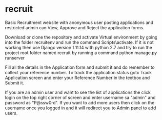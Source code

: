 # recruit
Basic Recruitment  website with anonymous user posting applications and restricted admin can View, Approve and Reject the application forms. 

Download or clone the repository and activate Virtual environment by going into the folder recruitenv and run the command Scripts\activate.
If it is not working then use Django version 1.11.14 with python 2.7 and try to run the project root folder named recruit by running a command python manage.py runserver
  
Fill all the details in the Application form and submit it and do remember to collect your reference number. To track the application status goto Track Application screen and enter your Reference Number in the textbox and Submit it.

If you are an admin user and want to see the list of applications the click login on the top right corner of screen and enter username sa "admin" and password as "P@ssw0rd". If you want to add more users then click on the username once you logged in and it will redirect you to Admin panel to add users.
